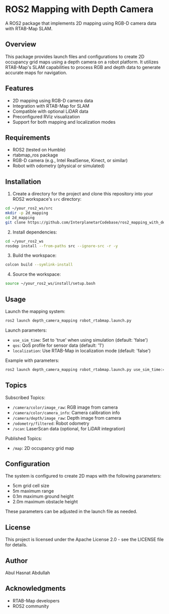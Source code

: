 # ROS2 Mapping with Depth Camera

A ROS2 package that implements 2D mapping using RGB-D camera data with RTAB-Map SLAM.

## Overview

This package provides launch files and configurations to create 2D occupancy grid maps using a depth camera on a robot platform. It utilizes RTAB-Map's SLAM capabilities to process RGB and depth data to generate accurate maps for navigation.

## Features

* 2D mapping using RGB-D camera data
* Integration with RTAB-Map for SLAM
* Compatible with optional LiDAR data
* Preconfigured RViz visualization
* Support for both mapping and localization modes

## Requirements

* ROS2 (tested on Humble)
* rtabmap_ros package
* RGB-D camera (e.g., Intel RealSense, Kinect, or similar)
* Robot with odometry (physical or simulated)

## Installation

1. Create a directory for the project and clone this repository into your ROS2 workspace's `src` directory:

```bash
cd ~/your_ros2_ws/src
mkdir -p 2d_mapping
cd 2d_mapping
git clone https://github.com/InterplanetarCodebase/ros2_mapping_with_depthcamera.git .
```

2. Install dependencies:

```bash
cd ~/your_ros2_ws
rosdep install --from-paths src --ignore-src -r -y
```

3. Build the workspace:

```bash
colcon build --symlink-install
```

4. Source the workspace:

```bash
source ~/your_ros2_ws/install/setup.bash
```

## Usage

Launch the mapping system:

```bash
ros2 launch depth_camera_mapping robot_rtabmap.launch.py
```

Launch parameters:
* `use_sim_time`: Set to 'true' when using simulation (default: 'false')
* `qos`: QoS profile for sensor data (default: '1')
* `localization`: Use RTAB-Map in localization mode (default: 'false')

Example with parameters:

```bash
ros2 launch depth_camera_mapping robot_rtabmap.launch.py use_sim_time:=true localization:=true
```

## Topics

Subscribed Topics:
* `/camera/color/image_raw`: RGB image from camera
* `/camera/color/camera_info`: Camera calibration info
* `/camera/depth/image_raw`: Depth image from camera
* `/odometry/filtered`: Robot odometry
* `/scan`: LaserScan data (optional, for LiDAR integration)

Published Topics:
* `/map`: 2D occupancy grid map

## Configuration

The system is configured to create 2D maps with the following parameters:
* 5cm grid cell size
* 5m maximum range
* 0.1m maximum ground height
* 2.0m maximum obstacle height

These parameters can be adjusted in the launch file as needed.

## License

This project is licensed under the Apache License 2.0 - see the LICENSE file for details.

## Author

Abul Hasnat Abdullah

## Acknowledgments

* RTAB-Map developers
* ROS2 community
